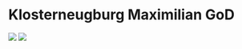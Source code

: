 # Klosterneugburg Maximilian GoD
![](https://img.shields.io/badge/version-1.0.0-brightgreen.svg) ![](https://img.shields.io/badge/license-BSD%203--Clause-blue.svg)
